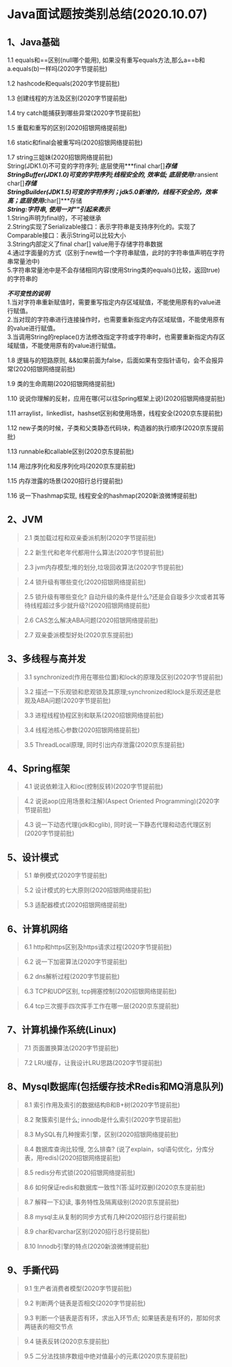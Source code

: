# Java面试题按类别总结(2020.10.07)
## 1、Java基础
 1.1 equals和==区别(null哪个能用), 如果没有重写equals方法,那么a==b和a.equals(b)一样吗(2020字节提前批)<br>

1.2 hashcode和equals(2020字节提前批)<br>

1.3 创建线程的方法及区别(2020字节提前批)<br>

1.4 try catch能捕获到哪些异常(2020字节提前批)<br>

1.5 重载和重写的区别(2020招银网络提前批)<br>

1.6 static和final会被重写吗(2020招银网络提前批)<br>

1.7 string三姐妹(2020招银网络提前批)<br>
String(JDK1.0)不可变的字符序列; 底层使用***final char[]***存储<br>
StringBuffer(JDK1.0)可变的字符序列;线程安全的, 效率低; 底层使用***transient char[]***存储<br>
StringBuilder(JDK1.5)可变的字符序列；jdk5.0新增的，线程不安全的，效率高；底层使用***char[]***存储<br>
***String:字符串, 使用一对""引起来表示***<br>
1.String声明为final的，不可被继承<br>
2.String实现了Serializable接口：表示字符串是支持序列化的。实现了Comparable接口：表示String可以比较大小<br>
3.String内部定义了final char[] value用于存储字符串数据<br>
4.通过字面量的方式（区别于new给一个字符串赋值，此时的字符串值声明在字符串常量池中)<br>
5.字符串常量池中是不会存储相同内容(使用String类的equals()比较，返回true)的字符串的<br>

***不可变性的说明***<br>
1.当对字符串重新赋值时，需要重写指定内存区域赋值，不能使用原有的value进行赋值。<br>
2.当对现的字符串进行连接操作时，也需要重新指定内存区域赋值，不能使用原有的value进行赋值。<br>
3.当调用String的replace()方法修改指定字符或字符串时，也需要重新指定内存区域赋值，不能使用原有的value进行赋值。<br>


1.8 逻辑与的短路原则, &&如果前面为false，后面如果有空指针语句，会不会报异常(2020招银网络提前批)<br>

1.9 类的生命周期(2020招银网络提前批)<br>

1.10 说说你理解的反射，应用在哪(可以往Spring框架上说)(2020招银网络提前批)<br>

1.11 arraylist，linkedlist，hashset区别和使用场景，线程安全(2020京东提前批)<br>

1.12 new子类的时候，子类和父类静态代码块，构造器的执行顺序(2020京东提前批)<br>

1.13 runnable和callable区别(2020京东提前批)<br>

1.14 用过序列化和反序列化吗(2020京东提前批)<br>

1.15 内存泄露的场景(2020招行总行提前批)<br>

1.16 说一下hashmap实现, 线程安全的hashmap(2020新浪微博提前批)<br>


## 2、JVM
> 2.1 类加载过程和双亲委派机制(2020字节提前批)<br>

> 2.2 新生代和老年代都用什么算法(2020字节提前批)<br>

> 2.3 jvm内存模型;堆的划分,垃圾回收算法(2020字节提前批)<br>

> 2.4 锁升级有哪些变化(2020招银网络提前批)<br>

> 2.5 锁升级有哪些变化? 自动升级的条件是什么?还是会自璇多少次或者其等待线程超过多少就升级?(2020招银网络提前批)<br>

> 2.6 CAS怎么解决ABA问题(2020招银网络提前批)<br>

> 2.7 双亲委派模型好处(2020京东提前批)<br>

## 3、多线程与高并发
> 3.1 synchronized(作用在哪些位置)和lock的原理及区别(2020字节提前批)<br>

> 3.2 描述一下乐观锁和悲观锁及其原理;synchronized和lock是乐观还是悲观及ABA问题(2020字节提前批)<br>

> 3.3 进程线程协程区别和联系(2020招银网络提前批)<br>

> 3.4 线程池核心参数(2020招银网络提前批)<br>

> 3.5 ThreadLocal原理, 同时引出内存泄露(2020京东提前批)<br>

## 4、Spring框架
> 4.1 说说依赖注入和ioc(控制反转)(2020字节提前批)<br>

> 4.2 说说aop(应用场景和注解)(Aspect Oriented Programming)(2020字节提前批)<br>

> 4.3 说一下动态代理(jdk和cglib), 同时说一下静态代理和动态代理区别(2020字节提前批)

## 5、设计模式
> 5.1 单例模式(2020字节提前批)<br>

> 5.2 设计模式的七大原则(2020招银网络提前批)<br>

> 5.3 适配器模式(2020招银网络提前批)

## 6、计算机网络
> 6.1 http和https区别及https请求过程(2020字节提前批)<br>

> 6.2 说一下加密算法(2020字节提前批)<br>

> 6.2 dns解析过程(2020字节提前批)<br>

> 6.3 TCP和UDP区别, tcp拥塞控制(2020招银网络提前批)<br>

> 6.4 tcp三次握手四次挥手工作在哪一层(2020京东提前批)<br>

## 7、计算机操作系统(Linux)
> 7.1 页面置换算法(2020字节提前批)<br>

> 7.2 LRU缓存，让我设计LRU思路(2020字节提前批)

## 8、Mysql数据库(包括缓存技术Redis和MQ消息队列)
> 8.1 索引作用及索引的数据结构B和B+树(2020字节提前批)<br>

> 8.2 聚簇索引是什么; innodb是什么索引(2020字节提前批)<br>

> 8.3 MySQL有几种搜索引擎，区别(2020招银网络提前批)<br>

> 8.4 数据库查询比较慢, 怎么排查? (说了explain，sql语句优化，分库分表，用redis)(2020招银网络提前批)<br>

> 8.5 redis分布式锁(2020招银网络提前批)<br>

> 8.6 如何保证redis和数据库一致性?(答:延时双删)(2020京东提前批)<br>

> 8.7 解释一下幻读, 事务特性及隔离级别(2020京东提前批)<br>

> 8.8 mysql主从复制的同步方式有几种(2020招行总行提前批)<br>

> 8.9 char和varchar区别(2020招行总行提前批)<br>

> 8.10 Innodb引擎的特点(2020新浪微博提前批)<br>

## 9、手撕代码
> 9.1 生产者消费者模型(2020字节提前批)<br>

> 9.2 判断两个链表是否相交(2020字节提前批)<br>

> 9.3 判断一个链表是否有环，求出入环节点; 如果链表是有环的，那如何求两链表的相交节点<br>

> 9.4 链表反转(2020京东提前批)<br>

> 9.5 二分法找排序数组中绝对值最小的元素(2020京东提前批)<br>